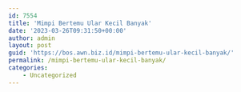 ```yaml
---
id: 7554
title: 'Mimpi Bertemu Ular Kecil Banyak'
date: '2023-03-26T09:31:50+00:00'
author: admin
layout: post
guid: 'https://bos.awn.biz.id/mimpi-bertemu-ular-kecil-banyak/'
permalink: /mimpi-bertemu-ular-kecil-banyak/
categories:
    - Uncategorized
---
```


